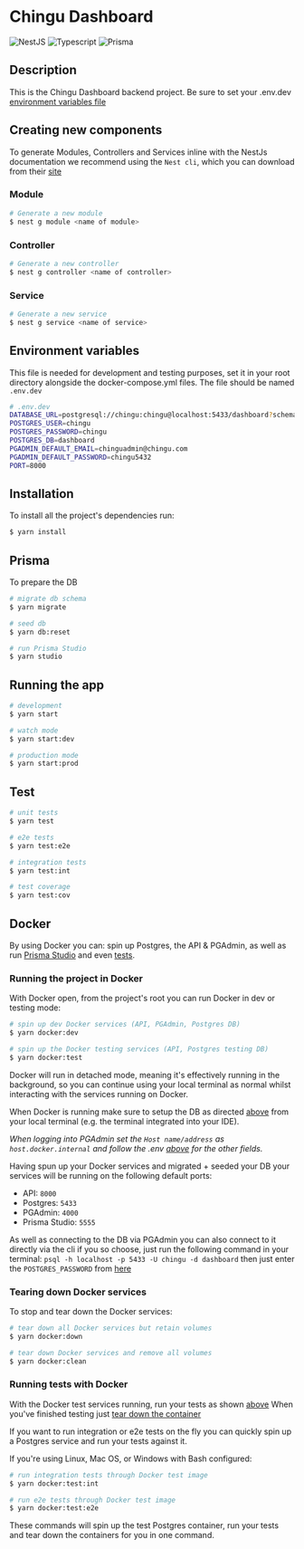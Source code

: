 # Chingu Dashboard
  <!--[![Backers on Open Collective](https://opencollective.com/nest/backers/badge.svg)](https://opencollective.com/nest#backer)
  [![Sponsors on Open Collective](https://opencollective.com/nest/sponsors/badge.svg)](https://opencollective.com/nest#sponsor)-->
  ![NestJS](https://img.shields.io/badge/nestjs-E0234E?style=for-the-badge&logo=nestjs&logoColor=white)
  ![Typescript](https://img.shields.io/badge/TypeScript-007ACC?style=for-the-badge&logo=typescript&logoColor=white)
  ![Prisma](https://img.shields.io/badge/Prisma-3982CE?style=for-the-badge&logo=Prisma&logoColor=white)

## Description

This is the Chingu Dashboard backend project. Be sure to set your .env.dev [environment variables file](#envfiles)

## Creating new components

To generate Modules, Controllers and Services inline with the NestJs documentation we recommend using the `Nest cli`, which you can download from their [site](https://docs.nestjs.com/cli/overview)

### Module

```bash
# Generate a new module
$ nest g module <name of module>
```

### Controller

```bash
# Generate a new controller
$ nest g controller <name of controller>
```

### Service

```bash
# Generate a new service
$ nest g service <name of service>
```

## 

## <a name="envfiles">Environment variables</a>
This file is needed for development and testing purposes, set it in your root directory alongside the docker-compose.yml files. The file should be named `.env.dev`

```bash
# .env.dev
DATABASE_URL=postgresql://chingu:chingu@localhost:5433/dashboard?schema=public
POSTGRES_USER=chingu
POSTGRES_PASSWORD=chingu
POSTGRES_DB=dashboard
PGADMIN_DEFAULT_EMAIL=chinguadmin@chingu.com
PGADMIN_DEFAULT_PASSWORD=chingu5432
PORT=8000
```

## Installation

To install all the project's dependencies run:

```bash
$ yarn install
```


## <a name="prismaStudio">Prisma</a>

To prepare the DB
```bash
# migrate db schema
$ yarn migrate

# seed db
$ yarn db:reset

# run Prisma Studio
$ yarn studio
```

## Running the app

```bash
# development
$ yarn start

# watch mode
$ yarn start:dev

# production mode
$ yarn start:prod
```

## Test<a name="tests"></a>

```bash
# unit tests
$ yarn test

# e2e tests
$ yarn test:e2e

# integration tests
$ yarn test:int

# test coverage
$ yarn test:cov
```

## Docker 

By using Docker you can: spin up Postgres, the API & PGAdmin, as well as run [Prisma Studio](#prismaStudio) and even [tests](#dockerTests).

### Running the project in Docker

With Docker open, from the project's root you can run Docker in dev or testing mode: 

```bash
# spin up dev Docker services (API, PGAdmin, Postgres DB)
$ yarn docker:dev

# spin up the Docker testing services (API, Postgres testing DB)
$ yarn docker:test
```
Docker will run in detached mode, meaning it's effectively running in the background, so you can continue using your local terminal as normal whilst interacting with the services running on Docker.

When Docker is running make sure to setup the DB as directed [above](#prismaStudio) from your local terminal (e.g. the terminal integrated into your IDE).

*When logging into PGAdmin set the `Host name/address` as `host.docker.internal` and follow the .env [above](#envfiles) for the other fields.*

Having spun up your Docker services and migrated + seeded your DB your services will be running on the following default ports:

- API: `8000`
- Postgres: `5433`
- PGAdmin: `4000`
- Prisma Studio: `5555`

As well as connecting to the DB via PGAdmin you can also connect to it directly via the cli if you so choose, just run the following command in your terminal: `psql -h localhost -p 5433 -U chingu -d dashboard` then just enter the `POSTGRES_PASSWORD` from [here](#envfiles) 

### <a name="tearDown">Tearing down Docker services<a/>

To stop and tear down the Docker services:
```bash
# tear down all Docker services but retain volumes
$ yarn docker:down

# tear down Docker services and remove all volumes
$ yarn docker:clean
```

### <a name="dockerTests"></a> Running tests with Docker

With the Docker test services running, run your tests as shown [above](#tests)
When you've finished testing just [tear down the container](#tearDown)

If you want to run integration or e2e tests on the fly you can quickly spin up a Postgres service and run your tests against it. 

If you're using Linux, Mac OS, or Windows with Bash configured:

```bash
# run integration tests through Docker test image
$ yarn docker:test:int

# run e2e tests through Docker test image
$ yarn docker:test:e2e
```

These commands will spin up the test Postgres container, run your tests and tear down the containers for you in one command.
